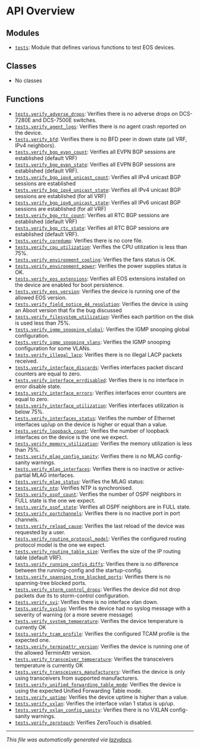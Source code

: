 <!-- markdownlint-disable -->

# API Overview

## Modules

- [`tests`](./tests.md#module-tests): Module that defines various functions to test EOS devices.

## Classes

- No classes

## Functions

- [`tests.verify_adverse_drops`](./tests.md#function-verify_adverse_drops): Verifies there is no adverse drops on DCS-7280E and DCS-7500E switches.
- [`tests.verify_agent_logs`](./tests.md#function-verify_agent_logs): Verifies there is no agent crash reported on the device.
- [`tests.verify_bfd`](./tests.md#function-verify_bfd): Verifies there is no BFD peer in down state (all VRF, IPv4 neighbors).
- [`tests.verify_bgp_evpn_count`](./tests.md#function-verify_bgp_evpn_count): Verifies all EVPN BGP sessions are established (default VRF)
- [`tests.verify_bgp_evpn_state`](./tests.md#function-verify_bgp_evpn_state): Verifies all EVPN BGP sessions are established (default VRF).
- [`tests.verify_bgp_ipv4_unicast_count`](./tests.md#function-verify_bgp_ipv4_unicast_count): Verifies all IPv4 unicast BGP sessions are established
- [`tests.verify_bgp_ipv4_unicast_state`](./tests.md#function-verify_bgp_ipv4_unicast_state): Verifies all IPv4 unicast BGP sessions are established (for all VRF)
- [`tests.verify_bgp_ipv6_unicast_state`](./tests.md#function-verify_bgp_ipv6_unicast_state): Verifies all IPv6 unicast BGP sessions are established (for all VRF)
- [`tests.verify_bgp_rtc_count`](./tests.md#function-verify_bgp_rtc_count): Verifies all RTC BGP sessions are established (default VRF)
- [`tests.verify_bgp_rtc_state`](./tests.md#function-verify_bgp_rtc_state): Verifies all RTC BGP sessions are established (default VRF).
- [`tests.verify_coredump`](./tests.md#function-verify_coredump): Verifies there is no core file.
- [`tests.verify_cpu_utilization`](./tests.md#function-verify_cpu_utilization): Verifies the CPU utilization is less than 75%.
- [`tests.verify_environment_cooling`](./tests.md#function-verify_environment_cooling): Verifies the fans status is OK.
- [`tests.verify_environment_power`](./tests.md#function-verify_environment_power): Verifies the power supplies status is OK.
- [`tests.verify_eos_extensions`](./tests.md#function-verify_eos_extensions): Verifies all EOS extensions installed on the device are enabled for boot persistence.
- [`tests.verify_eos_version`](./tests.md#function-verify_eos_version): Verifies the device is running one of the allowed EOS version.
- [`tests.verify_field_notice_44_resolution`](./tests.md#function-verify_field_notice_44_resolution): Verifies the device is using an Aboot version that fix the bug discussed
- [`tests.verify_filesystem_utilization`](./tests.md#function-verify_filesystem_utilization): Verifies each partition on the disk is used less than 75%.
- [`tests.verify_igmp_snooping_global`](./tests.md#function-verify_igmp_snooping_global): Verifies the IGMP snooping global configuration.
- [`tests.verify_igmp_snooping_vlans`](./tests.md#function-verify_igmp_snooping_vlans): Verifies the IGMP snooping configuration for some VLANs.
- [`tests.verify_illegal_lacp`](./tests.md#function-verify_illegal_lacp): Verifies there is no illegal LACP packets received.
- [`tests.verify_interface_discards`](./tests.md#function-verify_interface_discards): Verifies interfaces packet discard counters are equal to zero.
- [`tests.verify_interface_errdisabled`](./tests.md#function-verify_interface_errdisabled): Verifies there is no interface in error disable state.
- [`tests.verify_interface_errors`](./tests.md#function-verify_interface_errors): Verifies interfaces error counters are equal to zero.
- [`tests.verify_interface_utilization`](./tests.md#function-verify_interface_utilization): Verifies interfaces utilization is below 75%.
- [`tests.verify_interfaces_status`](./tests.md#function-verify_interfaces_status): Verifies the number of Ethernet interfaces up/up on the device is higher or equal than a value.
- [`tests.verify_loopback_count`](./tests.md#function-verify_loopback_count): Verifies the number of loopback interfaces on the device is the one we expect.
- [`tests.verify_memory_utilization`](./tests.md#function-verify_memory_utilization): Verifies the memory utilization is less than 75%.
- [`tests.verify_mlag_config_sanity`](./tests.md#function-verify_mlag_config_sanity): Verifies there is no MLAG config-sanity warnings.
- [`tests.verify_mlag_interfaces`](./tests.md#function-verify_mlag_interfaces): Verifies there is no inactive or active-partial MLAG interfaces.
- [`tests.verify_mlag_status`](./tests.md#function-verify_mlag_status): Verifies the MLAG status:
- [`tests.verify_ntp`](./tests.md#function-verify_ntp): Verifies NTP is synchronised.
- [`tests.verify_ospf_count`](./tests.md#function-verify_ospf_count): Verifies the number of OSPF neighbors in FULL state is the one we expect.
- [`tests.verify_ospf_state`](./tests.md#function-verify_ospf_state): Verifies all OSPF neighbors are in FULL state.
- [`tests.verify_portchannels`](./tests.md#function-verify_portchannels): Verifies there is no inactive port in port channels.
- [`tests.verify_reload_cause`](./tests.md#function-verify_reload_cause): Verifies the last reload of the device was requested by a user.
- [`tests.verify_routing_protocol_model`](./tests.md#function-verify_routing_protocol_model): Verifies the configured routing protocol model is the one we expect.
- [`tests.verify_routing_table_size`](./tests.md#function-verify_routing_table_size): Verifies the size of the IP routing table (default VRF).
- [`tests.verify_running_config_diffs`](./tests.md#function-verify_running_config_diffs): Verifies there is no difference between the running-config and the startup-config.
- [`tests.verify_spanning_tree_blocked_ports`](./tests.md#function-verify_spanning_tree_blocked_ports): Verifies there is no spanning-tree blocked ports.
- [`tests.verify_storm_control_drops`](./tests.md#function-verify_storm_control_drops): Verifies the device did not drop packets due its to storm-control configuration.
- [`tests.verify_svi`](./tests.md#function-verify_svi): Verifies there is no interface vlan down.
- [`tests.verify_syslog`](./tests.md#function-verify_syslog): Verifies the device had no syslog message with a severity of warning (or a more severe message)
- [`tests.verify_system_temperature`](./tests.md#function-verify_system_temperature): Verifies the device temperature is currently OK
- [`tests.verify_tcam_profile`](./tests.md#function-verify_tcam_profile): Verifies the configured TCAM profile is the expected one.
- [`tests.verify_terminattr_version`](./tests.md#function-verify_terminattr_version): Verifies the device is running one of the allowed TerminAttr version.
- [`tests.verify_transceiver_temperature`](./tests.md#function-verify_transceiver_temperature): Verifies the transceivers temperature is currently OK
- [`tests.verify_transceivers_manufacturers`](./tests.md#function-verify_transceivers_manufacturers): Verifies the device is only using transceivers from supported manufacturers.
- [`tests.verify_unified_forwarding_table_mode`](./tests.md#function-verify_unified_forwarding_table_mode): Verifies the device is using the expected Unified Forwarding Table mode.
- [`tests.verify_uptime`](./tests.md#function-verify_uptime): Verifies the device uptime is higher than a value.
- [`tests.verify_vxlan`](./tests.md#function-verify_vxlan): Verifies the interface vxlan 1 status is up/up.
- [`tests.verify_vxlan_config_sanity`](./tests.md#function-verify_vxlan_config_sanity): Verifies there is no VXLAN config-sanity warnings.
- [`tests.verify_zerotouch`](./tests.md#function-verify_zerotouch): Verifies ZeroTouch is disabled.


---

_This file was automatically generated via [lazydocs](https://github.com/ml-tooling/lazydocs)._
